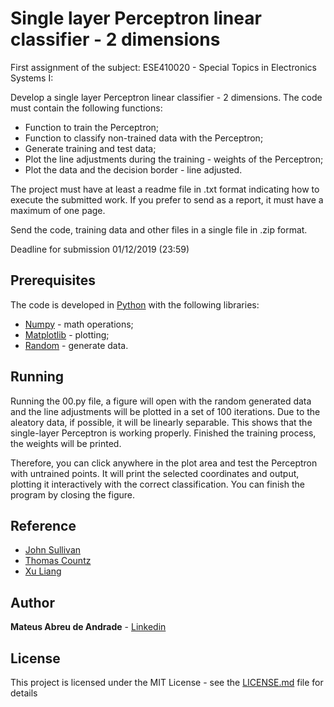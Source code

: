 # Single layer Perceptron linear classifier - 2 dimensions

First assignment of the subject: ESE410020 - Special Topics in Electronics Systems I:

Develop a single layer Perceptron linear classifier - 2 dimensions. The code must contain the following functions:

* Function to train the Perceptron;
* Function to classify non-trained data with the Perceptron;
* Generate training and test data;
* Plot the line adjustments during the training - weights of the Perceptron;
* Plot the data and the decision border - line adjusted.

The project must have at least a readme file in .txt format indicating how to execute the submitted work. If you prefer to send as a report, it must have a maximum of one page.

Send the code, training data and other files in a single file in .zip format.

Deadline for submission 01/12/2019 (23:59)

## Prerequisites

The code is developed in [Python](https://www.python.org/downloads/) with the following libraries:

* [Numpy](https://numpy.org/) - math operations;
* [Matplotlib](https://matplotlib.org/) - plotting;
* [Random](https://docs.python.org/3/library/random.html) - generate data.

## Running

Running the 00.py file, a figure will open with the random generated data and the line adjustments will be plotted in a set of 100 iterations. Due to the aleatory data, if possible, it will be linearly separable. This shows that the single-layer Perceptron is working properly. Finished the training process, the weights will be printed. 

Therefore, you can click anywhere in the plot area and test the Perceptron with untrained points. It will print the selected coordinates and output, plotting it interactively with the correct classification. You can finish the program by closing the figure.

## Reference

* [John Sullivan](https://jtsulliv.github.io/perceptron/)
* [Thomas Countz](https://medium.com/@thomascountz/calculate-the-decision-boundary-of-a-single-perceptron-visualizing-linear-separability-c4d77099ef38)
* [Xu Liang](https://towardsdatascience.com/an-equation-to-code-machine-learning-project-walk-through-in-python-part-1-linear-separable-fd0e19ed2d7)

## Author

 **Mateus Abreu de Andrade** - [Linkedin](https://www.linkedin.com/in/mateus-abreu-de-andrade-92259659/)

## License

This project is licensed under the MIT License - see the [LICENSE.md](https://opensource.org/licenses/MIT) file for details
